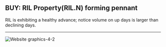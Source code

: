 ## BUY: RIL Property(RIL.N) forming pennant

RIL is exhibiting a healthy advance; notice volume on up days is larger than declining days.

---

![Website graphics-4-2](https://github.com/stockpickslk/stockpickslk.github.io/assets/173802017/48a29224-f7d2-4f74-bd69-a191a47dee20)
